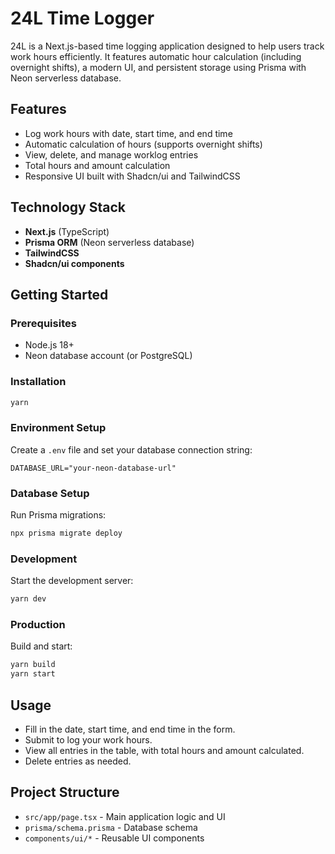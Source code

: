 # 24L Time Logger

24L is a Next.js-based time logging application designed to help users track work hours efficiently. It features automatic hour calculation (including overnight shifts), a modern UI, and persistent storage using Prisma with Neon serverless database.

## Features

- Log work hours with date, start time, and end time
- Automatic calculation of hours (supports overnight shifts)
- View, delete, and manage worklog entries
- Total hours and amount calculation
- Responsive UI built with Shadcn/ui and TailwindCSS

## Technology Stack

- **Next.js** (TypeScript)
- **Prisma ORM** (Neon serverless database)
- **TailwindCSS**
- **Shadcn/ui components**

## Getting Started

### Prerequisites

- Node.js 18+
- Neon database account (or PostgreSQL)

### Installation

```bash
yarn
```

### Environment Setup

Create a `.env` file and set your database connection string:

```
DATABASE_URL="your-neon-database-url"
```

### Database Setup

Run Prisma migrations:

```bash
npx prisma migrate deploy
```

### Development

Start the development server:

```bash
yarn dev
```

### Production

Build and start:

```bash
yarn build
yarn start
```

## Usage

- Fill in the date, start time, and end time in the form.
- Submit to log your work hours.
- View all entries in the table, with total hours and amount calculated.
- Delete entries as needed.

## Project Structure

- `src/app/page.tsx` - Main application logic and UI
- `prisma/schema.prisma` - Database schema
- `components/ui/*` - Reusable UI components
